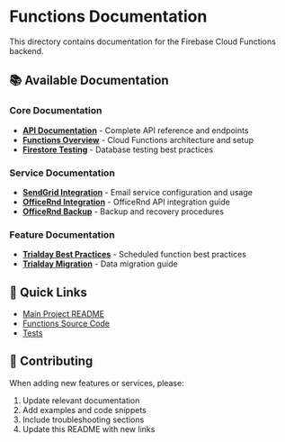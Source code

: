 # Functions Documentation

This directory contains documentation for the Firebase Cloud Functions backend.

## 📚 Available Documentation

### Core Documentation
- **[API Documentation](api.md)** - Complete API reference and endpoints
- **[Functions Overview](functions.md)** - Cloud Functions architecture and setup
- **[Firestore Testing](FIRESTORE_TESTING.md)** - Database testing best practices

### Service Documentation
- **[SendGrid Integration](sendgrid.md)** - Email service configuration and usage
- **[OfficeRnd Integration](office-rnd.md)** - OfficeRnd API integration guide
- **[OfficeRnd Backup](office-rnd-backup.md)** - Backup and recovery procedures

### Feature Documentation
- **[Trialday Best Practices](trialday-best-practices.md)** - Scheduled function best practices
- **[Trialday Migration](trialday-migration.md)** - Data migration guide

## 🚀 Quick Links

- [Main Project README](../../README.md)
- [Functions Source Code](../src/)
- [Tests](../test/)

## 📝 Contributing

When adding new features or services, please:
1. Update relevant documentation
2. Add examples and code snippets
3. Include troubleshooting sections
4. Update this README with new links 